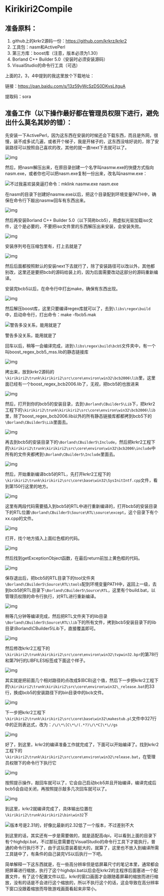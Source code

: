 # Kirikiri2Compile
## 准备原料：

1. github上的krkr2源码一份：https://github.com/krkrz/krkr2
2. 工具包：nasm和ActivePerl
3. 第三方库：boost库（注意，版本必须为1.30）
4. Borland C++ Builder 5.0（安装时必须安装源码）
5. VisualStudio的命令行工具（可选）

上面的2，3，4中提到的我这里放个下载地址：

链接：https://pan.baidu.com/s/13z59yWcSzDS0DKvsLjtguA

提取码：sora

## 准备工作（以下操作最好都在管理员权限下进行，避免出什么莫名其妙的错）：

先安装一下ActivePerl，因为这东西在安装的时候还会下载东西，而且是外网，很慢，装不成多试几遍，或者开个梯子，我是开梯子的，这东西没啥好说的，除了安装路径可以按照自己喜欢的改，其他的就一直next下去就可以了。

![img](https://github.com/Yamilemon/Kirikiri2Compile/blob/main/img1.jpg)

然后，把nasm解压出来，在原目录创建一个名字叫nasmw.exe的快捷方式指向nasm.exe，或者你也可以把nasm.exe复制一份出来，改名叫nasmw.exe：

![不过我喜欢装臭逼打命令：mklink nasmw.exe nasm.exe](https://github.com/Yamilemon/Kirikiri2Compile/blob/main/img2.jpg)

在nasm的目录下创建好nasmw.exe以后，把这个目录配到环境变量PATH中，确保在命令行下敲出nasmw回车有东西出来。

![img](https://github.com/Yamilemon/Kirikiri2Compile/blob/main/img3.jpg)

然后再安装Borland C++ Builder 5.0（以下简称bcb5），用虚拟光驱加载iso文件，这个是必要的，不要把iso文件里的东西解压出来安装，会安装失败。

![img](https://github.com/Yamilemon/Kirikiri2Compile/blob/main/img4.jpg)

安装序列号在压缩包里有，打上去就是了

![img](https://github.com/Yamilemon/Kirikiri2Compile/blob/main/img5.jpg)

然后后面都按照默认的安装next下去就行了，除了安装路径可以改以外，其他都别改，这里还是要把bcb的源码给装上的，因为后面需要改动这部分的源码重新编译。

安装完bcb5以后，在命令行中打出make，确保有东西出现。

![img](https://github.com/Yamilemon/Kirikiri2Compile/blob/main/img6.jpg)

然后解压boost库，这里只要编译regex库就可以了，去到`\libs\regex\build`中，启动命令行，打出命令：make -fbcb5.mak

![警告多没关系，能用就是了](https://github.com/Yamilemon/Kirikiri2Compile/blob/main/img7.jpg)

警告多没关系，能用就是了

回车以后，稍等一会编译完成，进到`\libs\regex\build\bcb5`文件夹中，有一个叫boost_regex_bcb5_mss.lib的静态链接库

![img](https://github.com/Yamilemon/Kirikiri2Compile/blob/main/img8.jpg)

拷出来，放到krkr2源码的`\kirikiri2\trunk\kirikiri2\src\core\environ\win32\bcb2006\lib`里，这里面已经有一个boost_regex_bcb2006.lib了，无视，把bcb5的也放进来

![img](https://github.com/Yamilemon/Kirikiri2Compile/blob/main/img9.jpg)

然后，打开到你的bcb5的安装目录，去到`\Borland\CBuilder5\Lib`下，把krkr2工程下的`\kirikiri2\trunk\kirikiri2\src\core\environ\win32\bcb2006\lib`里，除了boost_regex_bcb2006.lib以外的所有静态链接库都都拷到bcb5下的`\Borland\CBuilder5\Lib`里面去。

![img](https://github.com/Yamilemon/Kirikiri2Compile/blob/main/img10.jpg)

再去到bcb5的安装目录下的`\Borland\CBuilder5\Include`，然后把krkr2工程下的`\kirikiri2\trunk\kirikiri2\src\core\environ\win32\bcb2006\include`中所有的文件夹都拷到`\Borland\CBuilder5\Include`里面去。

![img](https://github.com/Yamilemon/Kirikiri2Compile/blob/main/img11.jpg)

然后，开始重新编译bcb5的RTL，先打开krkr2工程下的`\kirikiri2\trunk\kirikiri2\src\core\base\win32\SysInitIntf.cpp`文件，看到第150行这里的地方。

![img](https://github.com/Yamilemon/Kirikiri2Compile/blob/main/img12.jpg)

这里有两段代码需要插入到bcb5的RTL中进行重新编译的，打开bcb5的安装目录下的RTL位置`\Borland\CBuilder5\Source\RTL\source\except`，这个目录下有个xx.cpp的文件。

![img](https://github.com/Yamilemon/Kirikiri2Compile/blob/main/img13.jpg)

打开，找个地方插入上面红色框的代码。

![img](https://github.com/Yamilemon/Kirikiri2Compile/blob/main/img14.jpg)

然后找到getExceptionObject函数，在最后return前加上黄色框的代码。

![img](https://github.com/Yamilemon/Kirikiri2Compile/blob/main/img15.jpg)

保存退出后，把bcb5的RTL目录下的tool文件夹`\Borland\CBuilder5\Source\RTL\tools`配到环境变量PATH中，返回上一级，去到bcb5的RTL目录下`\Borland\CBuilder5\Source\RTL`，这里有个build.bat，以管理员权限的命令行执行，对RTL进行重新编译。

![img](https://github.com/Yamilemon/Kirikiri2Compile/blob/main/img16.jpg)

稍等几分钟等编译完成，然后把RTL文件夹下的lib目录`\Borland\CBuilder5\Source\RTL\lib`下的所有文件，拷到bcb5安装目录下的lib目录\Borland\CBuilder5\Lib下，直接覆盖即可。

![img](https://github.com/Yamilemon/Kirikiri2Compile/blob/main/img17.jpg)

然后修改krkr2工程下的`\kirikiri2\trunk\kirikiri2\src\core\environ\win32\tvpwin32.bpr`的第78行和第79行的LIBFILES标签成下面这个样子。

![img](https://github.com/Yamilemon/Kirikiri2Compile/blob/main/img18.jpg)

其实就是把前面几个相对路径的点改成$(BCB)这个值，然后下一步把krkr2工程下的`\kirikiri2\trunk\kirikiri2\src\core\environ\win32\_release.bat`的33行，换成bcb5的安装路径下的bin目录中的bcb文件。

![img](https://github.com/Yamilemon/Kirikiri2Compile/blob/main/img19.jpg)

下一步把krkr2工程下`\kirikiri2\trunk\kirikiri2\src\core\base\win32\makestub.pl`文件中327行中的正则表达式，改为：`/\/\*\[C\*\/(.*?)\/\*C]\*\//gs`

![img](https://github.com/Yamilemon/Kirikiri2Compile/blob/main/img20.jpg)

好了，到这里，krkr2的编译准备工作就完成了，下面可以开始编译了。找到krkr2工程下的`\kirikiri2\trunk\kirikiri2\src\core\environ\win32\release.bat`，在管理员权限下的命令行下执行它

![img](https://github.com/Yamilemon/Kirikiri2Compile/blob/main/img21.jpg)

按照提示操作，敲回车就可以了，它会自己启动bcb5并且开始编译，编译完成后bcb5会自动关闭，再按照提示敲多几次回车就可以了。

![img](https://github.com/Yamilemon/Kirikiri2Compile/blob/main/img22.jpg)

到这里，krkr2就编译完成了，具体输出位置在`\kirikiri2\trunk\kirikiri2\bin\win32`下

![版本号是2.31的，好像比最新的2.32低了一个版本，不过差别不大](https://github.com/Yamilemon/Kirikiri2Compile/blob/main/img23.jpg)

到这里的话，其实还有一步是需要做的，就是适配高dpi，可以看到上面的目录下有个highdpi.bat，不过那玩意需要在VisualStudio的命令行工具下才能执行，普通的命令行执行不了，由于这玩意装着挺大的，就算了，这里也不放入到编译所需工具链中了，有条件的自己装完VS以后执行一下吧。

简单解释一下这东西就是，在一些高分辨率但是低屏幕尺寸的笔记本里，通常都会把屏幕进行缩放，执行了这个highdpi.bat以后会在krkr2的主程序后面塞进一个配置文件，有了这个配置文件以后，krkr的窗口画面才会跟随着屏幕的缩放而进行缩放，没有的话是不会进行这个缩放的，所以不执行这个的话，这会导致在高分辨率下窗口没跟着缩放而导致游戏画面看起来非常小。
